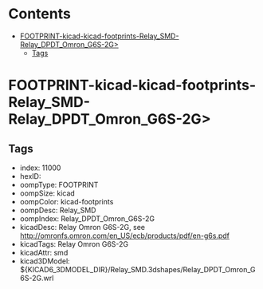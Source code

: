 



Contents
========

* [FOOTPRINT-kicad-kicad-footprints-Relay_SMD-Relay_DPDT_Omron_G6S-2G>](#footprint-kicad-kicad-footprints-relay_smd-relay_dpdt_omron_g6s-2g)
	* [Tags](#tags)

# FOOTPRINT-kicad-kicad-footprints-Relay_SMD-Relay_DPDT_Omron_G6S-2G>

## Tags

- index: 11000
- hexID: 
- oompType: FOOTPRINT
- oompSize: kicad
- oompColor: kicad-footprints
- oompDesc: Relay_SMD
- oompIndex: Relay_DPDT_Omron_G6S-2G
- kicadDesc: Relay Omron G6S-2G, see http://omronfs.omron.com/en_US/ecb/products/pdf/en-g6s.pdf
- kicadTags: Relay Omron G6S-2G
- kicadAttr: smd
- kicad3DModel: ${KICAD6_3DMODEL_DIR}/Relay_SMD.3dshapes/Relay_DPDT_Omron_G6S-2G.wrl
